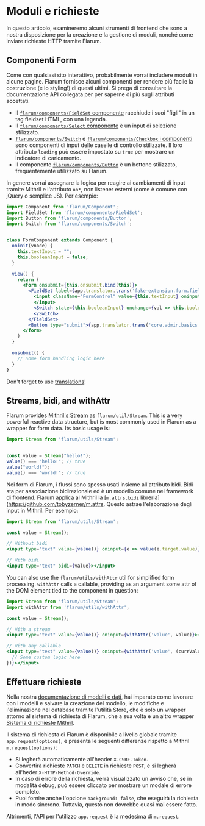 # Moduli e richieste

In questo articolo, esamineremo alcuni strumenti di frontend che sono a nostra disposizione per la creazione e la gestione di moduli, nonché come inviare richieste HTTP tramite Flarum.

## Componenti Form

Come con qualsiasi sito interattivo, probabilmente vorrai includere moduli in alcune pagine.
Flarum fornisce alcuni componenti per rendere più facile la costruzione (e lo styling!) di questi ultimi.
Si prega di consultare la documentazione API collegata per per saperne di più sugli attributi accettati.

- Il [`flarum/components/FieldSet` componente](https://api.docs.flarum.org/js/master/class/src/common/components/fieldset.js~fieldset) racchiude i suoi "figli" in un tag fieldset HTML, con una legenda.
- Il [`flarum/components/Select` componente](https://api.docs.flarum.org/js/master/class/src/common/components/select.js~select) è un input di selezione stilizzato.
- [`flarum/components/Switch`](https://api.docs.flarum.org/js/master/class/src/common/components/switch.js~switch) e [`flarum/components/Checkbox` i componenti](https://api.docs.flarum.org/js/master/class/src/common/components/checkbox.js~checkbox) sono componenti di input delle caselle di controllo stilizzate. Il loro attributo `loading` può essere impostato su `true` per mostrare un indicatore di caricamento.
- Il componente [`flarum/components/Button`](https://api.docs.flarum.org/js/master/class/src/common/components/button.js~button) è un bottone stilizzato, frequentemente utilizzato su Flarum.

In genere vorrai assegnare la logica per reagire ai cambiamenti di input tramite Mithril e l'attributo `on*`, non listener esterni (come è comune con jQuery o semplice JS). Per esempio:

```jsx
import Component from 'flarum/Component';
import FieldSet from 'flarum/components/FieldSet';
import Button from 'flarum/components/Button';
import Switch from 'flarum/components/Switch';


class FormComponent extends Component {
  oninit(vnode) {
    this.textInput = "";
    this.booleanInput = false;
  }

  view() {
    return (
      <form onsubmit={this.onsubmit.bind(this)}>
        <FieldSet label={app.translator.trans('fake-extension.form.fieldset_label')}>
          <input className="FormControl" value={this.textInput} oninput={e => this.textInput = e.target.value}>
          </input>
          <Switch state={this.booleanInput} onchange={val => this.booleanInput = val}>
          </Switch>
        </FieldSet>
        <Button type="submit">{app.translator.trans('core.admin.basics.submit_button')}</Button>
      </form>
    )
  }

  onsubmit() {
    // Some form handling logic here
  }
}
```

Don't forget to use [translations](translate.md)!


## Streams, bidi, and withAttr

Flarum provides [Mithril's Stream](https://mithril.js.org/stream.html) as `flarum/util/Stream`.
This is a very powerful reactive data structure, but is most commonly used in Flarum as a wrapper for form data.
Its basic usage is:

```js
import Stream from 'flarum/utils/Stream';


const value = Stream("hello!");
value() === "hello!"; // true
value("world!");
value() === "world!"; // true
```

Nei form di Flarum, i flussi sono spesso usati insieme all'attributo bidi.
Bidi sta per associazione bidirezionale ed è un modello comune nei framework di frontend. Flarum applica al Mithril la [`m.attrs.bidi` libreria](https://github.com/tobyzerner/m.attrs.
Questo astrae l'elaborazione degli input in Mithril. Per esempio:

```jsx
import Stream from 'flarum/utils/Stream';

const value = Stream();

// Without bidi
<input type="text" value={value()} oninput={e => value(e.target.value)}></input>

// With bidi
<input type="text" bidi={value}></input>
```

You can also use the `flarum/utils/withAttr` util for simplified form processing. `withAttr` calls a callable, providing as an argument some attr of the DOM element tied to the component in question:

```jsx
import Stream from 'flarum/utils/Stream';
import withAttr from 'flarum/utils/withAttr';

const value = Stream();

// With a stream
<input type="text" value={value()} oninput={withAttr('value', value)}></input>

// With any callable
<input type="text" value={value()} oninput={withAttr('value', (currValue) => {
  // Some custom logic here
})}></input>
```

## Effettuare richieste

Nella nostra [documentazione di modelli e dati](data.md), hai imparato come lavorare con i modelli e salvare la creazione del modello, le modifiche e l'eliminazione nel database tramite l'utilità Store, che è solo un wrapper attorno al sistema di richiesta di Flarum, che a sua volta è un altro wrapper [Sistema di richieste Mithril](https://mithril.js.org/request.html).

Il sistema di richiesta di Flarum è disponibile a livello globale tramite `app.request(options)`, e presenta le seguenti differenze rispetto a Mithril `m.request(options)`:

- Si legherà automaticamente all'header `X-CSRF-Token`.
- Convertirà richieste `PATCH` e `DELETE` in richieste `POST`, e si legherà all'heder `X-HTTP-Method-Override`.
- In caso di errore della richiesta, verrà visualizzato un avviso che, se in modalità debug, può essere cliccato per mostrare un modale di errore completo.
- Puoi fornire anche l'opzione `background: false`, che eseguirà la richiesta in modo sincrono. Tuttavia, questo non dovrebbe quasi mai essere fatto.

Altrimenti, l'API per l'utilizzo `app.request` è la medesima di `m.request`.
